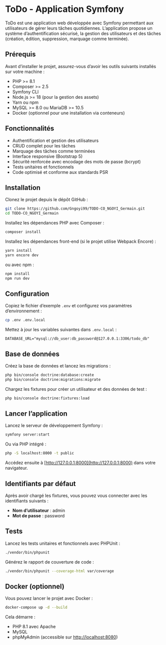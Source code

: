 # ToDo - Application Symfony

ToDo est une application web développée avec Symfony permettant aux utilisateurs de gérer leurs tâches quotidiennes. L’application propose un système d’authentification sécurisé, la gestion des utilisateurs et des tâches (création, édition, suppression, marquage comme terminée).

## Prérequis

Avant d’installer le projet, assurez-vous d’avoir les outils suivants installés sur votre machine :

- PHP >= 8.1
- Composer >= 2.5
- Symfony CLI
- Node.js >= 18 (pour la gestion des assets)
- Yarn ou npm
- MySQL >= 8.0 ou MariaDB >= 10.5
- Docker (optionnel pour une installation via conteneurs)

## Fonctionnalités

- Authentification et gestion des utilisateurs
- CRUD complet pour les tâches
- Marquage des tâches comme terminées
- Interface responsive (Bootstrap 5)
- Sécurité renforcée avec encodage des mots de passe (bcrypt)
- Tests unitaires et fonctionnels
- Code optimisé et conforme aux standards PSR

## Installation

Clonez le projet depuis le dépôt GitHub :

```bash
git clone https://github.com/Gngoyi99/TODO-CO_NGOYI_Germain.git
cd TODO-CO_NGOYI_Germain
```

Installez les dépendances PHP avec Composer :

```bash
composer install
```

Installez les dépendances front-end (si le projet utilise Webpack Encore) :

```bash
yarn install
yarn encore dev
```
ou avec npm :
```bash
npm install
npm run dev
```

## Configuration

Copiez le fichier d’exemple `.env` et configurez vos paramètres d’environnement :

```bash
cp .env .env.local
```

Mettez à jour les variables suivantes dans `.env.local` :

```
DATABASE_URL="mysql://db_user:db_password@127.0.0.1:3306/todo_db"
```

## Base de données

Créez la base de données et lancez les migrations :

```bash
php bin/console doctrine:database:create
php bin/console doctrine:migrations:migrate
```

Chargez les fixtures pour créer un utilisateur et des données de test :

```bash
php bin/console doctrine:fixtures:load
```

## Lancer l’application

Lancez le serveur de développement Symfony :

```bash
symfony server:start
```

Ou via PHP intégré :

```bash
php -S localhost:8000 -t public
```

Accédez ensuite à [http://127.0.0.1:8000](http://127.0.0.1:8000) dans votre navigateur.

## Identifiants par défaut

Après avoir chargé les fixtures, vous pouvez vous connecter avec les identifiants suivants :

- **Nom d’utilisateur** : admin
- **Mot de passe** : password

## Tests

Lancez les tests unitaires et fonctionnels avec PHPUnit :

```bash
./vendor/bin/phpunit
```

Générez le rapport de couverture de code :

```bash
./vendor/bin/phpunit --coverage-html var/coverage
```

## Docker (optionnel)

Vous pouvez lancer le projet avec Docker :

```bash
docker-compose up -d --build
```

Cela démarre :
- PHP 8.1 avec Apache
- MySQL
- phpMyAdmin (accessible sur [http://localhost:8080](http://localhost:8080))



